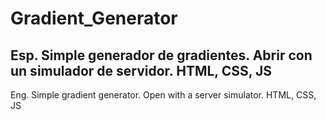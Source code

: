 # Gradient_Generator
Esp.
Simple generador de gradientes.
Abrir con un simulador de servidor.
HTML, CSS, JS
-----
Eng.
Simple gradient generator.
Open with a server simulator.
HTML, CSS, JS
